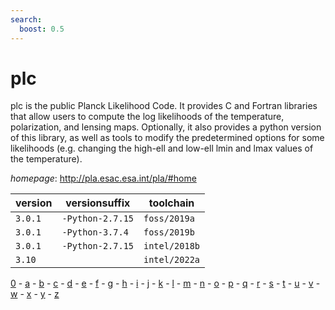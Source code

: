 ```yaml
---
search:
  boost: 0.5
---
```

# plc

plc is the public Planck Likelihood Code.  It provides C and Fortran libraries that allow   users to compute the log likelihoods of the temperature,   polarization, and lensing maps.  Optionally, it also provides a python version of this library,   as well as tools to modify the predetermined options for some likelihoods   (e.g. changing the high-ell and low-ell lmin and lmax values of the temperature).

*homepage*: <http://pla.esac.esa.int/pla/#home>

version | versionsuffix | toolchain
--------|---------------|----------
``3.0.1`` | ``-Python-2.7.15`` | ``foss/2019a``
``3.0.1`` | ``-Python-3.7.4`` | ``foss/2019b``
``3.0.1`` | ``-Python-2.7.15`` | ``intel/2018b``
``3.10`` |  | ``intel/2022a``

[0](../0/index.md) - [a](../a/index.md) - [b](../b/index.md) - [c](../c/index.md) - [d](../d/index.md) - [e](../e/index.md) - [f](../f/index.md) - [g](../g/index.md) - [h](../h/index.md) - [i](../i/index.md) - [j](../j/index.md) - [k](../k/index.md) - [l](../l/index.md) - [m](../m/index.md) - [n](../n/index.md) - [o](../o/index.md) - [p](../p/index.md) - [q](../q/index.md) - [r](../r/index.md) - [s](../s/index.md) - [t](../t/index.md) - [u](../u/index.md) - [v](../v/index.md) - [w](../w/index.md) - [x](../x/index.md) - [y](../y/index.md) - [z](../z/index.md)

